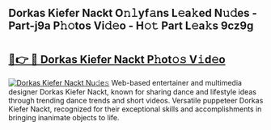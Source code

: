 ## Dorkas Kiefer Nackt O𝚗𝚕yf𝚊ns L𝚎a𝚔ed N𝚞𝚍es - Part-j9a P𝚑𝚘tos Vi𝚍𝚎o - H𝚘𝚝 Part L𝚎a𝚔s 9cz9g

# <h2><a href="http://kf6kev.oniu.top/?m=Dorkas+Kiefer+Nackt">🔗👉 🔴 Dorkas Kiefer Nackt P𝚑ot𝚘𝚜 V𝚒d𝚎o</a></h2>

[![Dorkas Kiefer Nackt Nu𝚍e𝚜](https://i.imgur.com/0qMVB7G.gif)](http://kf6kev.oniu.top/?m=Dorkas+Kiefer+Nackt)
Web-based entertainer and multimedia designer Dorkas Kiefer Nackt, known for sharing dance and lifestyle ideas through trending dance trends and short videos. Versatile puppeteer Dorkas Kiefer Nackt, recognized for their exceptional skills and accomplishments in bringing inanimate objects to life.  
